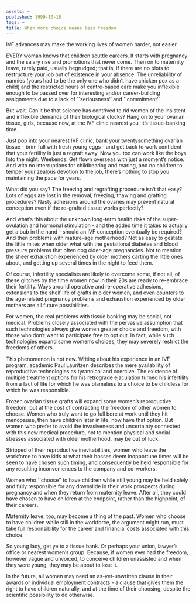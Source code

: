 ```yaml
---
assets: ~
published: 1999-10-18
tags: ~
title: When more choice means less freedom
---
```

IVF advances may make the working lives of women harder, not easier.

EVERY woman knows that children scuttle careers. It starts with
pregnancy and the salary rise and promotions that never come. Then on to
maternity leave, rarely paid, usually begrudged; that is, if there are
no plots to restructure your job out of existence in your absence. The
unreliability of nannies (yours had to be the only one who didn’t have
chicken pox as a child) and the restricted hours of centre-based care
make you inflexible enough to be passed over for interesting and/or
career-building assignments due to a lack of \`\`seriousness‘’ and
\`\`commitment’’.

But wait. Can it be that science has contrived to rid women of the
insistent and inflexible demands of their biological clocks? Hang on to
your ovarian tissue, girls, because now, at the IVF clinic nearest you,
it’s tissue-banking time.

Just pop into your nearest IVF clinic, bank your twentysomething ovarian
tissue - brim full with fresh young eggs - and get back to work
confident that your fertility is just a regraft away. Now you too can
work like the boys. Into the night. Weekends. Get flown overseas with
just a moment’s notice. And with no interruptions for childbearing and
rearing, and no children to temper your zealous devotion to the job,
there’s nothing to stop you maintaining the pace for years.

What did you say? The freezing and regrafting procedure isn’t that easy?
Lots of eggs are lost in the removal, freezing, thawing and grafting
procedures? Nasty adhesions around the ovaries may prevent natural
conception even if the re-grafted tissue works perfectly?

And what’s this about the unknown long-term health risks of the
super-ovulation and hormonal stimulation - and the added time it takes
to actually get a bub in the hand - should an IVF conception eventually
be required? And then problems with mature-age motherhood? Not as easy
to gestate the little mites when older what with the gestational
diabetes and blood pressure problems that often dog older-age
pregnancies. Not to mention the sheer exhaustion experienced by older
mothers carting the little ones about, and getting up several times in
the night to feed them.

Of course, infertility specialists are likely to overcome some, if not
all, of these glitches by the time women now in their 20s are ready to
re-embrace their fertility. Ways around operative and re-operative
adhesions, extensions to the shelf life of grafts in older women, and
even counters to the age-related pregnancy problems and exhaustion
experienced by older mothers are all future possibilities.

For women, the real problems with tissue banking may be social, not
medical. Problems closely associated with the pervasive assumption that
such technologies always give women greater choice and freedom, with
those who don’t want to participate free to opt out. In fact, while such
technologies expand some women’s choices, they may severely restrict the
freedoms of others.

This phenomenon is not new. Writing about his experience in an IVF
program, academic Paul Lauritzen describes the mere availability of
reproductive technologies as tyrannical and coercive. The existence of
multiple treatment options for his retrograde ejaculation turned his
infertility from a fact of life for which he was blameless to a choice
to be childless for which he was responsible.

Frozen ovarian tissue grafts will expand some women’s reproductive
freedom, but at the cost of contracting the freedom of other women to
choose. Women who truly want to go full bore at work until they hit
menopause, then have children later in life, now have that option. But
women who prefer to avoid the invasiveness and uncertainty connected
with this new medical procedure, not to mention physical and social
stresses associated with older motherhood, may be out of luck.

Stripped of their reproductive inevitabilities, women who leave the
workforce to have kids at what their bosses deem inopportune times will
be seen to have chosen such timing, and consequently be held responsible
for any resulting inconveniences to the company and co-workers.

Women who \`\`choose’’ to have children while still young may be held
solely and fully responsible for any downslide in their work prospects
during pregnancy and when they return from maternity leave. After all,
they could have chosen to have children at the endpoint, rather than the
highpoint, of their careers.

Maternity leave, too, may become a thing of the past. Women who choose
to have children while still in the workforce, the argument might run,
must take full responsibility for the career and financial costs
associated with this choice.

So young lady, get ye to a tissue bank. Or perhaps your union, lawyer’s
office or nearest women’s group. Because, if women ever had the freedom,
however vague and unvoiced, to conceive children unassisted and when
they were young, they may be about to lose it.

In the future, all women may need an as-yet-unwritten clause in their
awards or individual employment contracts - a clause that gives them the
right to have children naturally, and at the time of their choosing,
despite the scientific possibility to do otherwise.